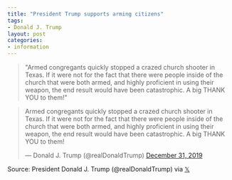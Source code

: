 ```yaml
---
title: "President Trump supports arming citizens"
tags:
- Donald J. Trump
layout: post
categories:
- information
---
```


> "Armed congregants quickly stopped a crazed church shooter in Texas. If it were not for the fact that there were people inside of the church that were both armed, and highly proficient in using their weapon, the end result would have been catastrophic. A big THANK YOU to them!"

<blockquote class="twitter-tweet"><p lang="en" dir="ltr">Armed congregants quickly stopped a crazed church shooter in Texas. If it were not for the fact that there were people inside of the church that were both armed, and highly proficient in using their weapon, the end result would have been catastrophic. A big THANK YOU to them!</p>&mdash; Donald J. Trump (@realDonaldTrump) <a href="https://twitter.com/realDonaldTrump/status/1212008798849814528">December 31, 2019</a></blockquote> <script async src="https://platform.x.com/widgets.js" charset="utf-8"></script>

Source: President Donald J. Trump (@realDonaldTrump) via [𝕏](https://x.com)
